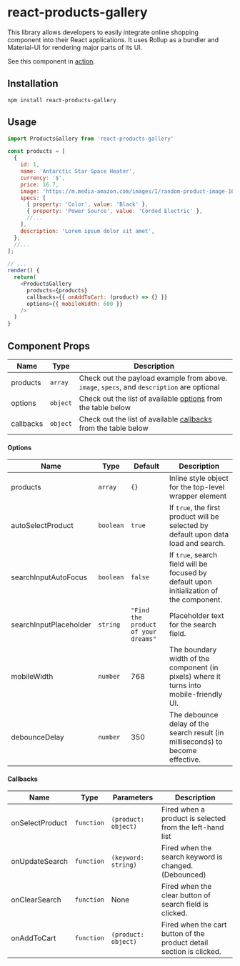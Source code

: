 # react-products-gallery
This library allows developers to easily integrate online shopping component into their React applications. It uses Rollup as a bundler and Material-UI for rendering major parts of its UI.

See this component in [action](https://productsgallery.netlify.com/).

## Installation
```shell
npm install react-products-gallery
```

## Usage
```js
import ProductsGallery from 'react-products-gallery'

const products = [
  {
    id: 1,
    name: 'Antarctic Star Space Heater',
    currency: '$',
    price: 16.7,
    image: 'https://m.media-amazon.com/images/I/random-product-image-167.jpg',
    specs: [
      { property: 'Color', value: 'Black' },
      { property: 'Power Source', value: 'Corded Electric' },
      //...
    ],
    description: 'Lorem ipsum dolor sit amet',
  },
  //...
];

// ...
render() {
  return(
    <ProductsGallery
      products={products}
      callbacks={{ onAddToCart: (product) => {} }}
      options={{ mobileWidth: 600 }}
    />
  )
}
```
## Component Props
|Name               |Type           |Description
|-------------------|---------------|------------------------------------------------------
|products           |`array`        |Check out the payload example from above. `image`, `specs`, and `description` are optional
|options            |`object`       |Check out the list of available [options](#options) from the table below
|callbacks          |`object`       |Check out the list of available [callbacks](#callbacks) from the table below

#### Options
|Name                   |Type           |Default        |Description
|-----------------------|---------------|---------------|------------------------------------------------------
|products               |`array`        |`{}`           |Inline style object for the top-level wrapper element
|autoSelectProduct      |`boolean`      |`true`         |If `true`, the first product will be selected by default upon data load and search.
|searchInputAutoFocus   |`boolean`      |`false`        |If `true`, search field will be focused by default upon initialization of the component.
|searchInputPlaceholder |`string`       |`"Find the product of your dreams"` |Placeholder text for the search field.
|mobileWidth            |`number`       |768            |The boundary width of the component (in pixels) where it turns into mobile-friendly UI.
|debounceDelay          |`number`       |350            |The debounce delay of the search result (in milliseconds) to become effective.

#### Callbacks
|Name                   |Type           |Parameters           |Description
|-----------------------|---------------|---------------------|-----------------------------------------------------------
|onSelectProduct        |`function`     |`(product: object)`  |Fired when a product is selected from the left-hand list
|onUpdateSearch         |`function`     |`(keyword: string)`  |Fired when the search keyword is changed. (Debounced)
|onClearSearch          |`function`     |None                 |Fired when the clear button of search field is clicked.
|onAddToCart            |`function`     |`(product: object)`  |Fired when the cart button of the product detail section is clicked.
